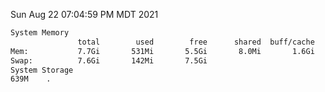 Sun Aug 22 07:04:59 PM MDT 2021
```bash
System Memory
               total        used        free      shared  buff/cache   available
Mem:           7.7Gi       531Mi       5.5Gi       8.0Mi       1.6Gi       6.8Gi
Swap:          7.6Gi       142Mi       7.5Gi
System Storage
639M	.
```
```bash
